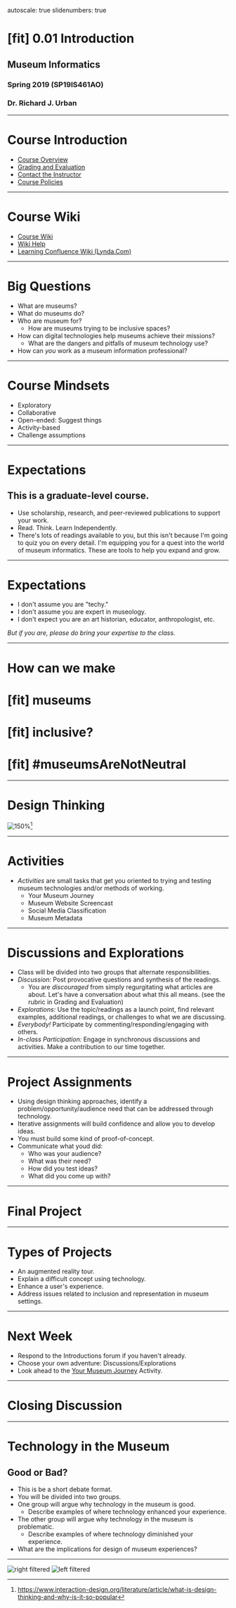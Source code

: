 autoscale: true
slidenumbers: true

# [fit] 0.01 Introduction

## Museum Informatics
### Spring 2019 (SP19IS461AO)
### Dr. Richard J. Urban

---
# Course Introduction

* [Course Overview](https://courses.ischool.illinois.edu/mod/page/view.php?id=299851)
* [Grading and Evaluation](https://courses.ischool.illinois.edu/mod/page/view.php?id=299996)
* [Contact the Instructor](https://courses.ischool.illinois.edu/mod/page/view.php?id=299853)
* [Course Policies](https://courses.ischool.illinois.edu/mod/page/view.php?id=303490)

---
# Course Wiki

* [Course Wiki](https://wiki.illinois.edu/wiki/display/IS461AOSP19/SP19IS461AO+-+Museum+Informatics+Home)
* [Wiki Help](https://wiki.illinois.edu/wiki/display/help)
* [Learning Confluence Wiki (Lynda.Com)](https://www.lynda.com/Confluence-tutorials/Welcome/604216/623846-4.html?org=uic.edu)

---
# Big Questions

* What are museums?
* What do museums do?
* Who are museum for?  
  * How are museums trying to be inclusive spaces?
* How can digital technologies help museums achieve their missions?
  * What are the dangers and pitfalls of museum technology use?
* How can *you* work as a museum information professional?

---
# Course Mindsets

* Exploratory
* Collaborative
* Open-ended: Suggest things
* Activity-based
* Challenge assumptions

---
# Expectations
## This is a graduate-level course.
* Use scholarship, research, and peer-reviewed publications to support your work.
* Read. Think. Learn Independently.
* There's lots of readings available to you, but this isn't because I'm going to quiz you on every detail. I'm equipping you for a quest into the world of museum informatics.  These are tools to help you expand and grow.

---
# Expectations
* I don't assume you are "techy."
* I don't assume you are expert in museology.
* I don't expect you are an art historian, educator, anthropologist, etc.

*But if you are, please do bring your expertise to the class.*

---
# How can we make
# [fit] museums
# [fit] inclusive?
# [fit] \#museumsAreNotNeutral

---
# Design Thinking
![150%](images/designThinking.jpg)[^1]

[^1]: https://www.interaction-design.org/literature/article/what-is-design-thinking-and-why-is-it-so-popular

---
# Activities

* *Activities* are small tasks that get you oriented to trying and testing museum technologies and/or methods of working.
  * Your Museum Journey
  * Museum Website Screencast
  * Social Media Classification
  * Museum Metadata

---
# Discussions and Explorations

* Class will be divided into two groups that alternate responsibilities.
* *Discussion:*  Post provocative questions and synthesis of the readings.
  * You are _*discouraged*_ from simply regurgitating what articles are about. Let's have a conversation about what this all means. (see the rubric in Grading and Evaluation)
* *Explorations:* Use the topic/readings as a launch point, find relevant examples, additional readings, or challenges to what we are discussing.
* *Everybody!*  Participate by commenting/responding/engaging with others.
* *In-class Participation:* Engage in synchronous discussions and activities. Make a contribution to our time together.

---
# Project Assignments

* Using design thinking approaches, identify a problem/opportunity/audience need that can be addressed through technology.
* Iterative assignments will build confidence and allow you to develop ideas.
* You must build some kind of proof-of-concept.
* Communicate what youd did:
  * Who was your audience?
  * What was their need?
  * How did you test ideas?
  * What did you come up with?

---
# Final Project  

---
# Types of Projects
* An augmented reality tour.
* Explain a difficult concept using technology.
* Enhance a user's experience.
* Address issues related to inclusion and representation in museum settings.

---
# Next Week

* Respond to the Introductions forum if you haven't already.
* Choose your own adventure: Discussions/Explorations
* Look ahead to the [Your Museum Journey](https://courses.ischool.illinois.edu/mod/forum/view.php?id=302480) Activity.

---
# Closing Discussion

---
# Technology in the Museum
## Good or Bad?

* This is be a short debate format.
* You will be divided into two groups.
* One group will argue why technology in the museum is good.
  * Describe examples of where technology enhanced your experience.
* The other group will argue why technology in the museum is problematic.
  * Describe examples of where technology diminished your experience.
* What are the implications for design of museum experiences?


---
![right filtered](images/2058811_DAI__65cc66d32c95daaca7582efd6cb3f119__artifact__cho.jpeg)
![left filtered](images/Genova-Cimitero_di_Staglieno-Angelo_di_Monteverde-DSCF9028.jpeg)
